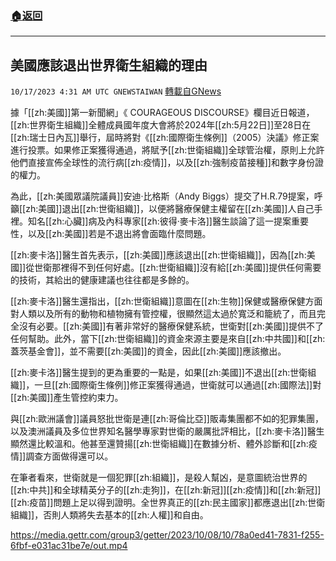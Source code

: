 ###  [:house:返回](README.md)
---


## 美國應該退出世界衛生組織的理由
`10/17/2023 4:31 AM UTC GNEWSTAIWAN` [轉載自GNews](https://gnews.org/articles/1843068)



據「[[zh:美國]]第一新聞網」《 COURAGEOUS DISCOURSE》欄目近日報道，[[zh:世界衛生組織]]全體成員國年度大會將於2024年[[zh:5月22日]]至28日在[[zh:瑞士日內瓦]]舉行，屆時將對《[[zh:國際衛生條例]]（2005）決議》修正案進行投票。如果修正案獲得通過，將賦予[[zh:世衛組織]]全球管治權，原則上允許他們直接宣佈全球性的流行病[[zh:疫情]]，以及[[zh:強制疫苗接種]]和數字身份證的權力。  

為此，[[zh:美國眾議院議員]]安迪·比格斯（Andy Biggs）提交了H.R.79提案，呼籲[[zh:美國]]退出[[zh:世衛組織]]，以便將醫療保健主權留在[[zh:美國]]人自己手裡。知名[[zh:心臟]]病及內科專家[[zh:彼得·麥卡洛]]醫生談論了這一提案重要性，以及[[zh:美國]]若是不退出將會面臨什麼問題。

  

[[zh:麥卡洛]]醫生首先表示，[[zh:美國]]應該退出[[zh:世衛組織]]，因為[[zh:美國]]從世衛那裡得不到任何好處。[[zh:世衛組織]]沒有給[[zh:美國]]提供任何需要的技術，其給出的健康建議也往往都是多餘的。

  

[[zh:麥卡洛]]醫生還指出，[[zh:世衛組織]]意圖在[[zh:生物]]保健或醫療保健方面對人類以及所有的動物和植物擁有管控權，很顯然這太過於寬泛和籠統了，而且完全沒有必要。[[zh:美國]]有著非常好的醫療保健系統，世衛對[[zh:美國]]提供不了任何幫助。此外，當下[[zh:世衛組織]]的資金來源主要是來自[[zh:中共國]]和[[zh:蓋茨基金會]]，並不需要[[zh:美國]]的資金，因此[[zh:美國]]應該撤出。

  

[[zh:麥卡洛]]醫生提到的更為重要的一點是，如果[[zh:美國]]不退出[[zh:世衛組織]]，一旦[[zh:國際衛生條例]]修正案獲得通過，世衛就可以通過[[zh:國際法]]對[[zh:美國]]產生管控約束力。

  

與[[zh:歐洲議會]]議員怒批世衛是連[[zh:哥倫比亞]]販毒集團都不如的犯罪集團，以及澳洲議員及多位世界知名醫學專家對世衛的嚴厲批評相比，[[zh:麥卡洛]]醫生顯然還比較溫和。他甚至還贊揚[[zh:世衛組織]]在數據分析、體外診斷和[[zh:疫情]]調查方面做得還可以。

  

在筆者看來，世衛就是一個犯罪[[zh:組織]]，是殺人幫凶，是意圖統治世界的[[zh:中共]]和全球精英分子的[[zh:走狗]]，在[[zh:新冠]][[zh:疫情]]和[[zh:新冠]][[zh:疫苗]]問題上足以得到證明。全世界真正的[[zh:民主國家]]都應退出[[zh:世衛組織]]，否則人類將失去基本的[[zh:人權]]和自由。


https://media.gettr.com/group3/getter/2023/10/08/10/78a0ed41-7831-f255-6fbf-e031ac31be7e/out.mp4



